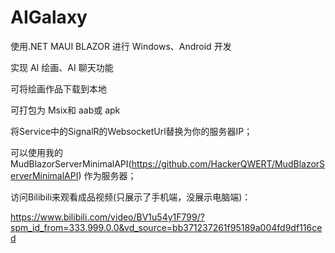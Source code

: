 # AIGalaxy
使用.NET MAUI BLAZOR  进行 Windows、Android  开发

实现 AI  绘画、AI  聊天功能

可将绘画作品下载到本地

可打包为 Msix和 aab或 apk


将Service中的SignalR的WebsocketUrl替换为你的服务器IP；

可以使用我的MudBlazorServerMinimalAPI(https://github.com/HackerQWERT/MudBlazorServerMinimalAPI) 作为服务器；

访问Bilibili来观看成品视频(只展示了手机端，没展示电脑端)：

https://www.bilibili.com/video/BV1u54y1F799/?spm_id_from=333.999.0.0&vd_source=bb371237261f95189a004fd9df116ced
